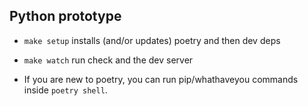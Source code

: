 ## Python prototype

- `make setup` installs (and/or updates) poetry and then dev deps
- `make watch` run check and the dev server

- If you are new to poetry, you can run pip/whathaveyou commands inside `poetry shell`.
